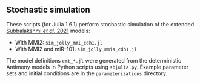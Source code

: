 ## Stochastic simulation

These scripts (for Julia 1.6.1) perform stochastic simulation of the extended [Subbalakshmi *et al.* 2021](https://www.karger.com/Article/FullText/512520) models:

* With MMI2: `sim_jolly_mmi_cdh1.jl`
* With MMI2 and miR-101: `sim_jolly_mmis_cdh1.jl`

The model definitions `emt_*.jl` were generated from the deterministic Antimony models in Python scripts using `sbjulia.py`.
Example parameter sets and initial conditions are in the `parameterizations` directory.
